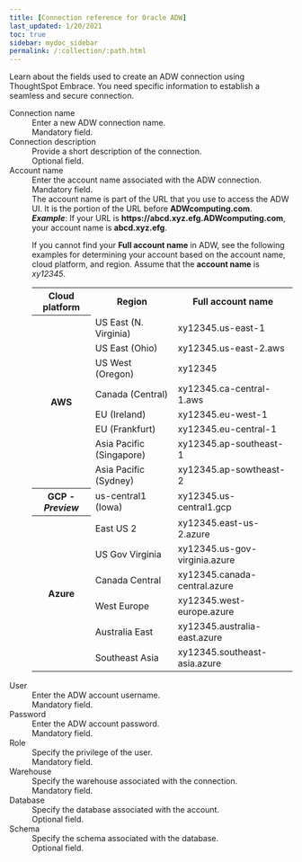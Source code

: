 ```yaml
---
title: [Connection reference for Oracle ADW]
last_updated: 1/20/2021
toc: true
sidebar: mydoc_sidebar
permalink: /:collection/:path.html
---
```


Learn about the fields used to create an ADW connection using ThoughtSpot Embrace. You need specific information to establish a seamless and secure connection.

<dl>
  <dlentry id="connection-name">
    <dt>Connection name</dt>
    <dd>Enter a new ADW connection name.<br/>Mandatory field.</dd></dlentry>
  <dlentry id="connection-description">
      <dt>Connection description</dt>
      <dd>Provide a short description of the connection.<br/>Optional field.</dd></dlentry>
  <dlentry id="account-name">
      <dt>Account name</dt>
      <dd>Enter the account name associated with the ADW connection.<br/>Mandatory field.</dd>
      <dd>The account name is part of the URL that you use to access the ADW UI. It is the portion of the URL before <strong>ADWcomputing.com</strong>.</dd>
      <dd id="example"><strong><em>Example</em></strong>: If your URL is <strong>https://abcd.xyz.efg.ADWcomputing.com</strong>, your account name is <strong>abcd.xyz.efg</strong>.</dd>
      <dd id="guidelines"><p>If you cannot find your <strong>Full account name</strong> in ADW, see the following examples for determining your account based on the account name, cloud platform, and region. Assume that the <strong>account name</strong> is <em>xy12345</em>.</p>
      <table>
      <tbody>
      <tr>
      <th>Cloud platform</th>
      <th>Region</th>
      <th>Full account name</th>
      </tr>
      <tr>
      <th rowspan="8">AWS</th>
      <td>US East (N. Virginia)</td>
      <td>xy12345.us-east-1</td>
      </tr>
      <tr>
      <td>US East (Ohio)</td>
      <td>xy12345.us-east-2.aws</td>
      </tr>
      <tr>
      <td>US West (Oregon)</td>
      <td>xy12345</td>
      </tr>
      <tr>
      <td>Canada (Central)</td>
      <td>xy12345.ca-central-1.aws</td>
      </tr>
      <tr>
      <td>EU (Ireland)</td>
      <td>xy12345.eu-west-1</td>
      </tr>
      <tr>
      <td>EU (Frankfurt)</td>
      <td>xy12345.eu-central-1</td>
      </tr>
      <tr>
      <td>Asia Pacific (Singapore)</td>
      <td>xy12345.ap-southeast-1</td>
      </tr>
      <tr>
      <td>Asia Pacific (Sydney)</td>
      <td>xy12345.ap-sowtheast-2</td>
      </tr>
      <tr>
      <th>GCP - <em>Preview</em></th>
      <td>us-central1 (Iowa)</td>
      <td>xy12345.us-central1.gcp</td>
      </tr>
      <tr>
      <th rowspan="6">Azure</th>
      <td>East US 2</td>
      <td>xy12345.east-us-2.azure</td>
      </tr>
      <tr>
      <td>US Gov Virginia</td>
      <td>xy12345.us-gov-virginia.azure</td>
      </tr>
      <tr>
      <td>Canada Central</td>
      <td>xy12345.canada-central.azure</td>
      </tr>
      <tr>
      <td>West Europe</td>
      <td>xy12345.west-europe.azure</td>
      </tr>
      <tr>
      <td>Australia East</td>
      <td>xy12345.australia-east.azure</td>
      </tr>
      <tr>
      <td>Southeast Asia</td>
      <td>xy12345.southeast-asia.azure</td>
      </tr>
      </tbody>
      </table>
      </dd>
      </dlentry>
    <dlentry id="user">
      <dt>User</dt>
      <dd>Enter the ADW account username.<br/>Mandatory field.</dd></dlentry>  
    <dlentry id="password">
      <dt>Password</dt>
      <dd>Enter the ADW account password.<br/>Mandatory field.</dd></dlentry>
    <dlentry id="role">
      <dt>Role</dt>
      <dd>Specify the privilege of the user.<br/>Mandatory field.</dd></dlentry>
    <dlentry id="warehouse">
      <dt>Warehouse</dt>
      <dd>Specify the warehouse associated with the connection.<br/>Mandatory field.</dd></dlentry>  
    <dlentry id="database">
      <dt>Database</dt>
      <dd>Specify the database associated with the account.<br/>Optional field.</dd></dlentry>  
  <dlentry id="schema">
      <dt>Schema</dt>
      <dd>Specify the schema associated with the database.<br/>Optional field.</dd></dlentry>
</dl>
